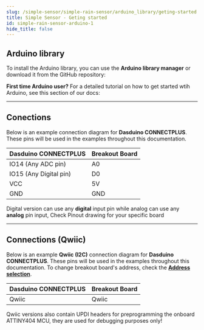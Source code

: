 ```yaml
---
slug: /simple-sensor/simple-rain-sensor/arduino_library/geting-started
title: Simple Sensor - Geting started
id: simple-rain-sensor-arduino-1
hide_title: false
---
```

## Arduino library

To install the Arduino library, you can use the **Arduino library manager** or download it from the GitHub repository:
<QuickLink  
  title="Simple rain sensor Arduino library"  
  description="Simple rain sensor Arduino library by Soldered"  
  url="https://github.com/SolderedElectronics/Soldered-Simple-Rain-Sensor-Arduino-Library"  
/>  

<InfoBox>

**First time Arduino user?** For a detailed tutorial on how to get started wtih Arduino, see this section of our docs:

<QuickLink  
  title="Getting started with Arduino"  
  description="A full, comprehensive tutorial on how to fully set up and upload code for the first time on an Arduino board, from scratch!"  
  url="/documentation/arduino/quick-start-guide"  
/>  

</InfoBox>

---

## Conections

Below is an example connection diagram for **Dasduino CONNECTPLUS**. These pins will be used in the examples throughout this documentation.

| **Dasduino CONNECTPLUS** | **Breakout Board** |
| ------------------------ | ------------------ |
| IO14 (Any ADC pin)       | A0                 |
| IO15 (Any Digital pin)   | D0                 |
| VCC                      | 5V                 |
| GND                      | GND                |

<InfoBox> Digital version can use any **digital** input pin while analog can use any **analog** pin input, Check Pinout drawing for your specific board </InfoBox>

---

## Connections (Qwiic)
Below is an example **Qwiic (I2C)** connection diagram for **Dasduino CONNECTPLUS**. These pins will be used in the examples throughout this documentation. To change breakout board's address, check the [**Address selection**](/documentation/simple-sensor/simple-rain-sensor/simple-rain-sensor-hardware#address-selection-for-qwiic-version).

| **Dasduino CONNECTPLUS** | **Breakout Board** |
| ------------------------ | ------------------ |
| Qwiic                    | Qwiic              |

<InfoBox> Qwiic versions also contain UPDI headers for preprogramming the onboard ATTINY404 MCU, they are used for debugging purposes only! </InfoBox>